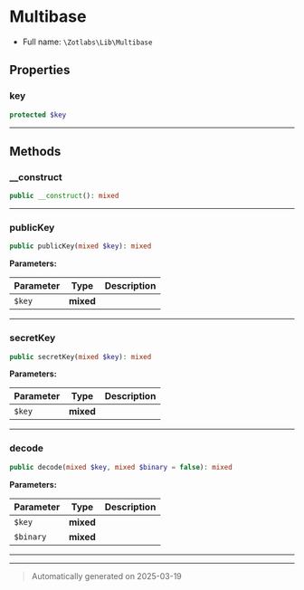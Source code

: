 
# Multibase





* Full name: `\Zotlabs\Lib\Multibase`



## Properties


### key



```php
protected $key
```






***

## Methods


### __construct



```php
public __construct(): mixed
```












***

### publicKey



```php
public publicKey(mixed $key): mixed
```








**Parameters:**

| Parameter | Type | Description |
|-----------|------|-------------|
| `$key` | **mixed** |  |





***

### secretKey



```php
public secretKey(mixed $key): mixed
```








**Parameters:**

| Parameter | Type | Description |
|-----------|------|-------------|
| `$key` | **mixed** |  |





***

### decode



```php
public decode(mixed $key, mixed $binary = false): mixed
```








**Parameters:**

| Parameter | Type | Description |
|-----------|------|-------------|
| `$key` | **mixed** |  |
| `$binary` | **mixed** |  |





***


***
> Automatically generated on 2025-03-19
